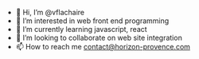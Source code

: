 - 👋 Hi, I’m @vflachaire
- 👀 I’m interested in web front end programming
- 🌱 I’m currently learning javascript, react
- 💞️ I’m looking to collaborate on web site integration
- 📫 How to reach me contact@horizon-provence.com

<!---
vflachaire/vflachaire is a ✨ special ✨ repository because its `README.md` (this file) appears on your GitHub profile.
You can click the Preview link to take a look at your changes.
--->
